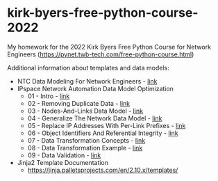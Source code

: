 # kirk-byers-free-python-course-2022
My homework for the 2022 Kirk Byers Free Python Course for Network Engineers (https://pynet.twb-tech.com/free-python-course.html)  
  
Additional information about templates and data models:
- NTC Data Modeling For Network Engineers - [link](https://blog.networktocode.com/post/data-modeling-for-network-engineers/)
- IPspace Network Automation Data Model Optimization
  - 01 - Intro - [link](https://www.ipspace.net/kb/DataModels/)
  - 02 - Removing Duplicate Data - [link](https://www.ipspace.net/kb/DataModels/10-Removing%20Duplicate%20Data.html)
  - 03 - Nodes-And-Links Data Model - [link](https://www.ipspace.net/kb/DataModels/20-Restructure.html)
  - 04 - Generalize The Network Data Model - [link](https://www.ipspace.net/kb/DataModels/30-Generalize%20Network%20Model.html)
  - 05 - Replace IP Addresses With Per-Link Prefixes - [link](https://www.ipspace.net/kb/DataModels/40-Link%20Prefixes.html)
  - 06 - Object Identifiers And Referential Integrity - [link](https://www.ipspace.net/kb/DataModels/60-Referential%20Integrity.html)
  - 07 - Data Transformation Concepts - [link](https://www.ipspace.net/kb/DataModels/65-Data-Transformation.html)
  - 08 - Data Transformation Example - [link](https://www.ipspace.net/kb/DataModels/66-Transformation-Example.html)
  - 09 - Data Validation - [link](https://www.ipspace.net/kb/DataModels/70-Validation.html)
- Jinja2 Template Documentation
  - https://jinja.palletsprojects.com/en/2.10.x/templates/

